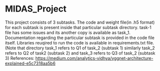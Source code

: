 # MIDAS_Project
This project consists of 3 subtasks. The code and weight file(in .h5 format) for each subtask is present inside that particular subtask directory. task-1 file has some issues and its another copy is available as task_1. Documentation regarding the particular subtask is provided in the code file itself. Libraries reuqired to run the code is available in requirements.txt file. (Note that directory task_1 refers to Q1 of task_2 (subtask 1) similarly task_2 refers to Q2 of task2 (subtask 2) and task_3 refers to Q3 of task_2 (subtask 3)
References:
https://medium.com/analytics-vidhya/vggnet-architecture-explained-e5c7318aa5b6


